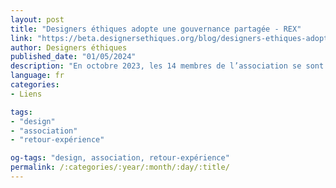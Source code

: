 ```yaml
---
layout: post
title: "Designers éthiques adopte une gouvernance partagée - REX"
link: "https://beta.designersethiques.org/blog/designers-ethiques-adopte-une-gouvernance-partagee-rex"
author: Designers éthiques
published_date: "01/05/2024"
description: "En octobre 2023, les 14 membres de l’association se sont réunis en Assemblée générale extraordinaire et ont voté une nouvelle version des statuts de l’association (et le Règlement intérieur qui va avec). Ces statuts changent profondément l’architecture de gouvernance de l’association pour s’orienter vers une gouvernance partagée. Retour d’expérience sur deux ans de réflexions et de ré-écriture des statuts de l’association."
language: fr
categories:
- Liens

tags:
- "design"
- "association"
- "retour-expérience"

og-tags: "design, association, retour-expérience"
permalink: /:categories/:year/:month/:day/:title/
---
```

